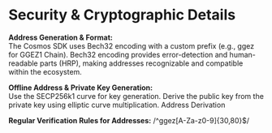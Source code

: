 # Security & Cryptographic Details

**Address Generation & Format:**\
The Cosmos SDK uses Bech32 encoding with a custom prefix (e.g., ggez for GGEZ1 Chain). Bech32 encoding provides error-detection and human-readable parts (HRP), making addresses recognizable and compatible within the ecosystem.

**Offline Address & Private Key Generation:**\
Use the SECP256k1 curve for key generation. Derive the public key from the private key using elliptic curve multiplication. Address Derivation

**Regular Verification Rules for Addresses:** /^ggez\[A-Za-z0-9]{30,80}$/
